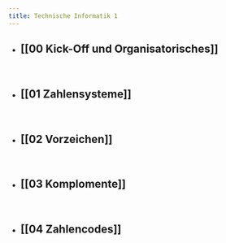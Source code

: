 ```yaml
---
title: Technische Informatik 1
---
```


- ## [[00 Kick-Off und Organisatorisches]]
    <br>
- ## [[01 Zahlensysteme]]
    <br>
- ## [[02 Vorzeichen]]
    <br>
- ## [[03 Komplomente]]
    <br>
- ## [[04 Zahlencodes]]